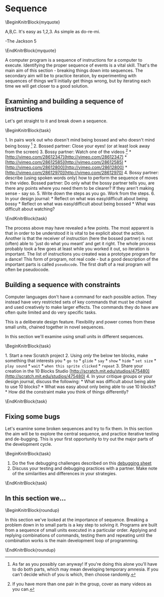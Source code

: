 # Sequence



\BeginKnitrBlock{myquote}<div class="myquote">A,B,C. It's easy as 1,2,3. As simple as do-re-mi.

-The Jackson 5</div>\EndKnitrBlock{myquote}

A computer program is a sequence of instructions for a computer to execute. Identifying the proper sequence of events is a vital skill. That's the main aim of this section - breaking things down into sequences. The secondary aim will be to practice iteration, by experimenting with sequences of things we'll initially get things wrong, but by iterating each time we will get closer to a good solution.

## Examining and building a sequence of instructions

Let's get straight to it and break down a sequence.

\BeginKnitrBlock{task}<div class="task">  1. In pairs work out who doesn't mind being bossed and who doesn't mind being bossy [^1]
  2. Bossed partner: Close your eyes! (or at least look away from the screen)
  3. Bossy partner: Watch one of the videos [^2]
        * [http://vimeo.com/28612347](http://vimeo.com/28612347)
        * [http://vimeo.com/28612585](http://vimeo.com/28612585)
        * [http://vimeo.com/28612800](http://vimeo.com/28612800) 
        * [http://vimeo.com/28612970](http://vimeo.com/28612970)
  4. Bossy partner: describe (using spoken words only) how to perform the sequence of moves in the video. Bossed partner: Do only what the bossy partner tells you, are there any points where you need them to be clearer? If they aren't making sense - say so.
  5. Write down the steps as you go. Work from the steps.
  6. In your design journal:
        * Reflect on what was easy/difficult about being bossy
        * Reflect on what was easy/difficult about being bossed
        * What was difficult about watching?

[^1]: As far as you possibly can anyway! If you're doing this alone you'll have to do both parts, which may mean developing temporary amnesia. If you can't decide which of you is which, then choose randomly.

[^2]: If you have more than one pair in the group, cover as many videos as you can.

</div>\EndKnitrBlock{task}

The process above may have revealed a few points. The most apparent is that in order to be understood it is vital to be explicit about the action. Another is that the receiver of instruction (here the bossed partner) is not (often) able to 'just do what you meant' and get it right. The whole process probably took a few goes at least while you worked it out, so iteration is important. The list of instructions you created was a prototype program for a dance! This form of program, not real code - but a good description of the important parts is called `pseudocode`. The first draft of a real program will often be pseudocode.

## Building a sequence with constraints

Computer languages don't have a command for each possible action. They instead have very restricted sets of key commands that must be chained and used creatively to make larger effects. The commands they do have are often quite limited and do very specific tasks. 

This is a deliberate design feature. Flexibility and power comes from these small units, chained together in novel sequences.

In this section we'll examine using small units in different sequences.

\BeginKnitrBlock{task}<div class="task">  1. Start a new Scratch project
  2. Using _only_ the below ten blocks, make something that interests you
        * `go to`
        * `glide`
        * `say`
        * `show`
        * `hide`
        * `set size`
        * `play sound`
        * `wait`
        * `when this sprite clicked`
        * `repeat`
  3. Share your creation in the 10 Blocks Studio [http://scratch.mit.edu/studios/475480](http://scratch.mit.edu/studios/475480)
  4. In your critique groups or your design journal, discuss the following:
        * What was difficult about being able to use 10 blocks?
        * What was easy about only being able to use 10 blocks?
        * How did the constraint make you think of things differently?
</div>\EndKnitrBlock{task}

## Fixing some bugs

Let's examine some broken sequences and try to fix them. In this section the aim will be to explore the central sequence, and practice iterative testing and de-bugging. This is your first opportunity to try out the major parts of the development cycle.

\BeginKnitrBlock{task}<div class="task">
  1. Do the five debugging challenges described on this [debugging sheet](worksheets/scratch_debugging.pdf)
  2. Discuss your testing and debugging practices with a partner. Make note of the similarities and differences in your strategies.
</div>\EndKnitrBlock{task}

## In this section we...

\BeginKnitrBlock{roundup}<div class="roundup">
In this section we've looked at the importance of sequence. Breaking a problem down in to small parts is a key step to solving it. Programs are built from a sequence of small units executed in a particular order. Applying and replying combinations of commands, testing them and repeating until the combination works is the main development loop of programming.
</div>\EndKnitrBlock{roundup}
